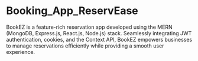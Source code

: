 # Booking_App_ReservEase
BookEZ is a feature-rich reservation app developed using the MERN (MongoDB, Express.js, React.js, Node.js) stack. Seamlessly integrating JWT authentication, cookies, and the Context API, BookEZ empowers businesses to manage reservations efficiently while providing a smooth user experience.
